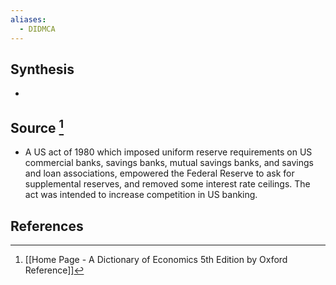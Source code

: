 ```yaml
---
aliases:
  - DIDMCA
---
```

## Synthesis
- 
## Source [^1]
- A US act of 1980 which imposed uniform reserve requirements on US commercial banks, savings banks, mutual savings banks, and savings and loan associations, empowered the Federal Reserve to ask for supplemental reserves, and removed some interest rate ceilings. The act was intended to increase competition in US banking.
## References

[^1]: [[Home Page - A Dictionary of Economics 5th Edition by Oxford Reference]]